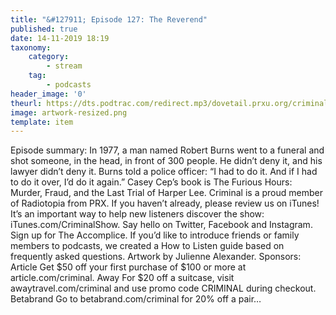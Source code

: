 ```yaml
---
title: "&#127911; Episode 127: The Reverend"
published: true
date: 14-11-2019 18:19
taxonomy:
    category:
        - stream
    tag:
        - podcasts
header_image: '0'
theurl: https://dts.podtrac.com/redirect.mp3/dovetail.prxu.org/criminal/bf77dc24-0610-4e4e-8a17-8468775e80e4/Episode_127_The_Reverend_Part_1.mp3
image: artwork-resized.png
template: item
--- 
```

Episode summary: In 1977, a man named Robert Burns went to a funeral and shot someone, in the head, in front of 300 people. He didn’t deny it, and his lawyer didn’t deny it. Burns told a police officer: “I had to do it. And if I had to do it over, I’d do it again.” Casey Cep’s book is The Furious Hours: Murder, Fraud, and the Last Trial of Harper Lee. Criminal is a proud member of Radiotopia from PRX. If you haven’t already, please review us on iTunes! It’s an important way to help new listeners discover the show: iTunes.com/CriminalShow. Say hello on Twitter, Facebook and Instagram. Sign up for The Accomplice. If you’d like to introduce friends or family members to podcasts, we created a How to Listen guide based on frequently asked questions. Artwork by Julienne Alexander. Sponsors: Article Get $50 off your first purchase of $100 or more at article.com/criminal. Away For $20 off a suitcase, visit awaytravel.com/criminal and use promo code CRIMINAL during checkout. Betabrand Go to betabrand.com/criminal for 20% off a pair…
